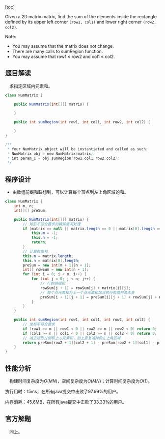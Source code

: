 [toc]

Given a 2D matrix matrix, find the sum of the elements inside the rectangle defined by its upper left corner `(row1, col1)` and lower right corner `(row2, col2)`.



Note:

* You may assume that the matrix does not change.
* There are many calls to sumRegion function.
* You may assume that row1 ≤ row2 and col1 ≤ col2.



## 题目解读

&emsp;求指定区域内元素和。

```java
class NumMatrix {

    public NumMatrix(int[][] matrix) {

    }
    
    public int sumRegion(int row1, int col1, int row2, int col2) {

    }
}

/**
 * Your NumMatrix object will be instantiated and called as such:
 * NumMatrix obj = new NumMatrix(matrix);
 * int param_1 = obj.sumRegion(row1,col1,row2,col2);
 */
```

## 程序设计

* 由数组前缀和联想到，可以计算每个顶点到左上角区域的和。

```java
class NumMatrix {
    int m, n;
    int[][] preSum;

    public NumMatrix(int[][] matrix) {
        // 矩形不符合要求的特殊情况处理
        if (matrix == null || matrix.length == 0 || matrix[0].length == 0) {
            this.m = -1;
            this.n = -1;
            return;
        }
        // 计算前缀和
        this.m = matrix.length;
        this.n = matrix[0].length;
        preSum = new int[m + 1][n + 1];
        int[] rowSum = new int[n + 1];
        for (int i = 0; i < m; i++) {
            for (int j = 0; j < n; j++) {
                // 行的前缀和
                rowSum[j + 1] = rowSum[j] + matrix[i][j];
                // 每个点元素和为上一个点元素和加当前行前缀和及本身
                preSum[i + 1][j + 1] = preSum[i][j + 1] + rowSum[j] + matrix[i][j];
            }
        }
    }

    public int sumRegion(int row1, int col1, int row2, int col2) {
        // 坐标不符合要求
        if (row1 >= m || row1 < 0 || row2 >= m || row2 < 0) return 0;
        if (col1 >= n || col1 < 0 || col2 >= n || col2 < 0) return 0;
        // 减去矩形左侧和上方元素和，加上重复减掉的左上角区域
        return preSum[row2 + 1][col2 + 1] - preSum[row2 + 1][col1] - preSum[row1][col2 + 1] + preSum[row1][col1];
    }
}
```

## 性能分析

&emsp;构建时间复杂度为$O(MN)$，空间复杂度为$O(MN)$；计算时间复杂度为$O(1)$。

执行用时：15ms，在所有java提交中击败了97.99%的用户。

内存消耗：45.6MB，在所有java提交中击败了33.33%的用户。

## 官方解题

&emsp;同上。